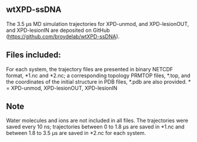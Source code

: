 ## wtXPD-ssDNA
The 3.5 µs MD simulation trajectories for XPD-unmod, and XPD-lesionOUT, and XPD-lesionIN are
deposited on GitHub (https://github.com/broydelab/wtXPD-ssDNA). 

## Files included:
For each system, the trajectory files are presented in binary NETCDF format, *1.nc and *2.nc; 
a corresponding topology PRMTOP files, *.top, and the coordinates of the initial structure in PDB files, *.pdb
are also provided. * = XPD-unmod, XPD-lesionOUT, XPD-lesionIN

## Note 
Water molecules and ions are not included in all files. 
The trajectories were saved every 10 ns; trajectories between 0 to 1.8 µs are saved in *1.nc and 
between 1.8 to 3.5 µs are saved in *2.nc for each system. 
